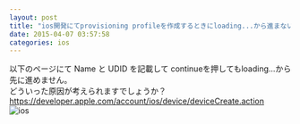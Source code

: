 ```yaml
---
layout: post
title: "ios開発にてprovisioning profileを作成するときにloading...から進まない"
date: 2015-04-07 03:57:58
categories: ios
---
```

<p>以下のページにて Name と UDID を記載して continueを押してもloading...から先に進めません。<br>
どういった原因が考えられますでしょうか？<br>
<a href="https://developer.apple.com/account/ios/device/deviceCreate.action" rel="nofollow noreferrer">https://developer.apple.com/account/ios/device/deviceCreate.action</a><br>
<img src="https://i.gyazo.com/78b53dd78c98c1e9a80d5ebfd949dd0c.png" alt="ios"></p>
